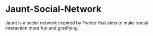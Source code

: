 # Jaunt-Social-Network
Jaunt is a social network inspired by Twitter that aims to make social interaction more fun and gratifying.
